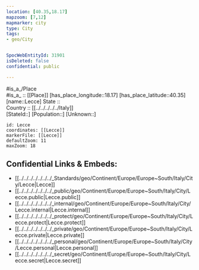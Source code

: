 ```yaml
---
location: [40.35,18.17] 
mapzoom: [7,12] 
mapmarker: city 
type: City
tags:
- geo/City


SpocWebEntityId: 31901
isDeleted: false
confidential: public

---
```

#is_a_/Place  
#is_a_ :: [[Place]] 
[has_place_longitude::18.17] 
[has_place_latitude::40.35] 
[name::Lecce] 
State ::  
Country :: [[../../../../../Italy]]  
[StateId::] 
[Population::] 
[Unknown::] 


```leaflet
id: Lecce
coordinates: [[Lecce]] 
markerFile: [[Lecce]] 
defaultZoom: 11 
maxZoom: 18
```


## Confidential Links & Embeds: 
- [[../../../../../../../_Standards/geo/Continent/Europe/Europe~South/Italy/City/Lecce|Lecce]] 
- [[../../../../../../../_public/geo/Continent/Europe/Europe~South/Italy/City/Lecce.public|Lecce.public]] 
- [[../../../../../../../_internal/geo/Continent/Europe/Europe~South/Italy/City/Lecce.internal|Lecce.internal]] 
- [[../../../../../../../_protect/geo/Continent/Europe/Europe~South/Italy/City/Lecce.protect|Lecce.protect]] 
- [[../../../../../../../_private/geo/Continent/Europe/Europe~South/Italy/City/Lecce.private|Lecce.private]] 
- [[../../../../../../../_personal/geo/Continent/Europe/Europe~South/Italy/City/Lecce.personal|Lecce.personal]] 
- [[../../../../../../../_secret/geo/Continent/Europe/Europe~South/Italy/City/Lecce.secret|Lecce.secret]] 
